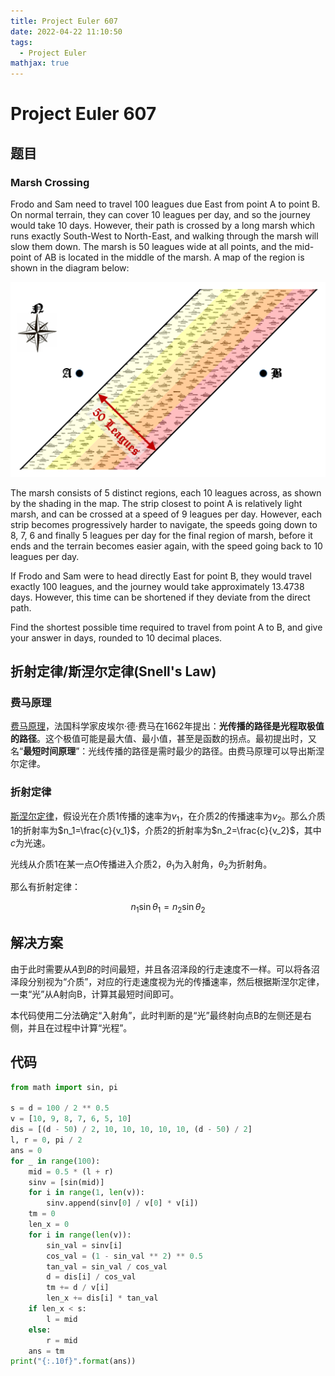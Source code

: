 ```yaml
---
title: Project Euler 607
date: 2022-04-22 11:10:50
tags: 
  - Project Euler
mathjax: true
---
```

<escape><!-- more --></escape>

# Project Euler 607

## 题目

### Marsh Crossing

Frodo and Sam need to travel 100 leagues due East from point A to point B. On normal terrain, they can cover 10 leagues per day, and so the journey would take 10 days. However, their path is crossed by a long marsh which runs exactly South-West to North-East, and walking through the marsh will slow them down. The marsh is 50 leagues wide at all points, and the mid-point of AB is located in the middle of the marsh. A map of the region is shown in the diagram below:

![](../images/p607_marsh.png)

The marsh consists of 5 distinct regions, each 10 leagues across, as shown by the shading in the map. The strip closest to point A is relatively light marsh, and can be crossed at a speed of 9 leagues per day. However, each strip becomes progressively harder to navigate, the speeds going down to 8, 7, 6 and finally 5 leagues per day for the final region of marsh, before it ends and the terrain becomes easier again, with the speed going back to 10 leagues per day.

If Frodo and Sam were to head directly East for point B, they would travel exactly 100 leagues, and the journey would take approximately 13.4738 days. However, this time can be shortened if they deviate from the direct path.

Find the shortest possible time required to travel from point A to B, and give your answer in days, rounded to 10 decimal places.

## 折射定律/斯涅尔定律(Snell's Law)

### 费马原理

[费马原理](https://en.wikipedia.org/wiki/Fermat%27s_principle)，法国科学家皮埃尔·德·费马在1662年提出：**光传播的路径是光程取极值的路径**。这个极值可能是最大值、最小值，甚至是函数的拐点。最初提出时，又名“**最短时间原理**”：光线传播的路径是需时最少的路径。由费马原理可以导出斯涅尔定律。

### 折射定律

[斯涅尔定律](https://en.wikipedia.org/wiki/Snell%27s_law)，假设光在介质1传播的速率为$v_1$，在介质2的传播速率为$v_2$。那么介质1的折射率为$n_1=\frac{c}{v_1}$，介质2的折射率为$n_2=\frac{c}{v_2}$，其中$c$为光速。

光线从介质1在某一点$O$传播进入介质2，$\theta_1$为入射角，$\theta_2$为折射角。

那么有折射定律：

$$n_1\sin \theta_1=n_2\sin\theta_2$$

## 解决方案

由于此时需要从$A$到$B$的时间最短，并且各沼泽段的行走速度不一样。可以将各沼泽段分别视为“介质”，对应的行走速度视为光的传播速率，然后根据斯涅尔定律，一束“光”从A射向B，计算其最短时间即可。

本代码使用二分法确定“入射角”，此时判断的是“光”最终射向点B的左侧还是右侧，并且在过程中计算“光程”。

## 代码

```Python
from math import sin, pi

s = d = 100 / 2 ** 0.5
v = [10, 9, 8, 7, 6, 5, 10]
dis = [(d - 50) / 2, 10, 10, 10, 10, 10, (d - 50) / 2]
l, r = 0, pi / 2
ans = 0
for _ in range(100):
    mid = 0.5 * (l + r)
    sinv = [sin(mid)]
    for i in range(1, len(v)):
        sinv.append(sinv[0] / v[0] * v[i])
    tm = 0
    len_x = 0
    for i in range(len(v)):
        sin_val = sinv[i]
        cos_val = (1 - sin_val ** 2) ** 0.5
        tan_val = sin_val / cos_val
        d = dis[i] / cos_val
        tm += d / v[i]
        len_x += dis[i] * tan_val
    if len_x < s:
        l = mid
    else:
        r = mid
    ans = tm
print("{:.10f}".format(ans))
```
